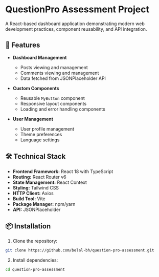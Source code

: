 # QuestionPro Assessment Project

A React-based dashboard application demonstrating modern web development practices, component reusability, and API integration.

## 🚀 Features

- **Dashboard Management**
  - Posts viewing and management
  - Comments viewing and management
  - Data fetched from JSONPlaceholder API

- **Custom Components**
  - Reusable `MyButton` component
  - Responsive layout components
  - Loading and error handling components

- **User Management**
  - User profile management
  - Theme preferences
  - Language settings

## 🛠️ Technical Stack

- **Frontend Framework:** React 18 with TypeScript
- **Routing:** React Router v6
- **State Management:** React Context
- **Styling:** Tailwind CSS
- **HTTP Client:** Axios
- **Build Tool:** Vite
- **Package Manager:** npm/yarn
- **API:** JSONPlaceholder

## 📦 Installation

1. Clone the repository:

```bash
git clone https://github.com/belal-bh/question-pro-assessment.git
```

2. Install dependencies:

```bash
cd question-pro-assessment
```
